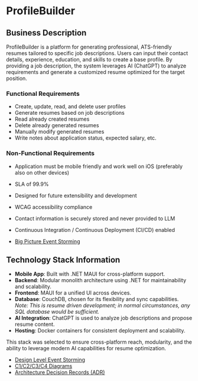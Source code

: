 # ProfileBuilder

## Business Description

ProfileBuilder is a platform for generating professional, ATS-friendly resumes tailored to specific job descriptions. Users can input their contact details, experience, education, and skills to create a base profile. By providing a job description, the system leverages AI (ChatGPT) to analyze requirements and generate a customized resume optimized for the target position.

### Functional Requirements
- Create, update, read, and delete user profiles
- Generate resumes based on job descriptions
- Read already created resumes
- Delete already generated resumes
- Manually modify generated resumes
- Write notes about application status, expected salary, etc.

### Non-Functional Requirements
- Application must be mobile friendly and work well on iOS (preferably also on other devices)
- SLA of 99.9%
- Designed for future extensibility and development
- WCAG accessibility compliance
- Contact information is securely stored and never provided to LLM
- Continuous Integration / Continuous Deployment (CI/CD) enabled

- [Big Picture Event Storming](docs/big-picture-event-storming.png)

## Technology Stack Information

- **Mobile App**: Built with .NET MAUI for cross-platform support.
- **Backend**: Modular monolith architecture using .NET for maintainability and scalability.
- **Frontend**: MAUI for a unified UI across devices.
- **Database**: CouchDB, chosen for its flexibility and sync capabilities.  
  _Note: This is resume driven development; in normal circumstances, any SQL database would be sufficient._
- **AI Integration**: ChatGPT is used to analyze job descriptions and propose resume content.
- **Hosting**: Docker containers for consistent deployment and scalability.

This stack was selected to ensure cross-platform reach, modularity, and the ability to leverage modern AI capabilities for resume optimization.

- [Design Level Event Storming](link-to-design-level-event-storming)
- [C1/C2/C3/C4 Diagrams](link-to-architecture-diagrams)
- [Architecture Decision Records (ADR)](link-to-adr)

